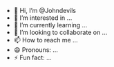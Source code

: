 - 👋 Hi, I’m @Johndevils
- 👀 I’m interested in ...
- 🌱 I’m currently learning ...
- 💞️ I’m looking to collaborate on ...
- 📫 How to reach me ...
- 😄 Pronouns: ...
- ⚡ Fun fact: ...

<!---
Johndevils/Johndevils is a ✨ special ✨ repository because its `README.md` (this file) appears on your GitHub profile.
You can click the Preview link to take a look at your changes.
--->
